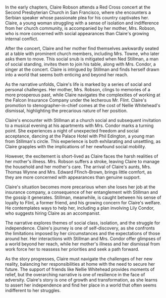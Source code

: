 In the early chapters, Claire Robson attends a Red Cross concert at the Second Presbyterian Church in San Francisco, where she encounters a Serbian speaker whose passionate plea for his country captivates her. Claire, a young woman struggling with a sense of isolation and indifference from her church community, is accompanied by her mother, Mrs. Robson, who is more concerned with social appearances than Claire's growing internal conflict.

After the concert, Claire and her mother find themselves awkwardly seated at a table with prominent church members, including Mrs. Towne, who later asks them to move. This social snub is mitigated when Ned Stillman, a man of social standing, invites them to join his table, along with Mrs. Condor, a singer at the concert. Claire is intrigued by Stillman and finds herself drawn into a world that seems both enticing and beyond her reach.

As the narrative unfolds, Claire's life is marked by a series of social and personal challenges. Her mother, Mrs. Robson, clings to memories of a more prosperous past, while Claire navigates the complexities of working at the Falcon Insurance Company under the lecherous Mr. Flint. Claire's promotion to stenographer-in-chief comes at the cost of Nellie Whitehead's dismissal, highlighting the precarious nature of her position.

Claire's encounter with Stillman at a church social and subsequent invitation to a musical evening at his apartments with Mrs. Condor marks a turning point. She experiences a night of unexpected freedom and social acceptance, dancing at the Palace Hotel with Phil Edington, a young man from Stillman's circle. This experience is both exhilarating and unsettling, as Claire grapples with the implications of her newfound social mobility.

However, the excitement is short-lived as Claire faces the harsh realities of her mother's illness. Mrs. Robson suffers a stroke, leaving Claire to manage the household and her mother's care. The arrival of Claire's aunts, Mrs. Thomas Wynne and Mrs. Edward Ffinch-Brown, brings little comfort, as they are more concerned with appearances than genuine support.

Claire's situation becomes more precarious when she loses her job at the insurance company, a consequence of her entanglement with Stillman and the gossip it generates. Stillman, meanwhile, is caught between his sense of loyalty to Flint, a former friend, and his growing concern for Claire's welfare. He contemplates ways to help her, including a plan involving Lily Condor, who suggests hiring Claire as an accompanist.

The narrative explores themes of social class, isolation, and the struggle for independence. Claire's journey is one of self-discovery, as she confronts the limitations imposed by her circumstances and the expectations of those around her. Her interactions with Stillman and Mrs. Condor offer glimpses of a world beyond her reach, while her mother's illness and her dismissal from work force her to reassess her priorities and seek a path forward.

As the story progresses, Claire must navigate the challenges of her new reality, balancing her responsibilities at home with the need to secure her future. The support of friends like Nellie Whitehead provides moments of relief, but the overarching narrative is one of resilience in the face of adversity. Claire's story is one of growth and transformation, as she learns to assert her independence and find her place in a world that often seems indifferent to her struggles.